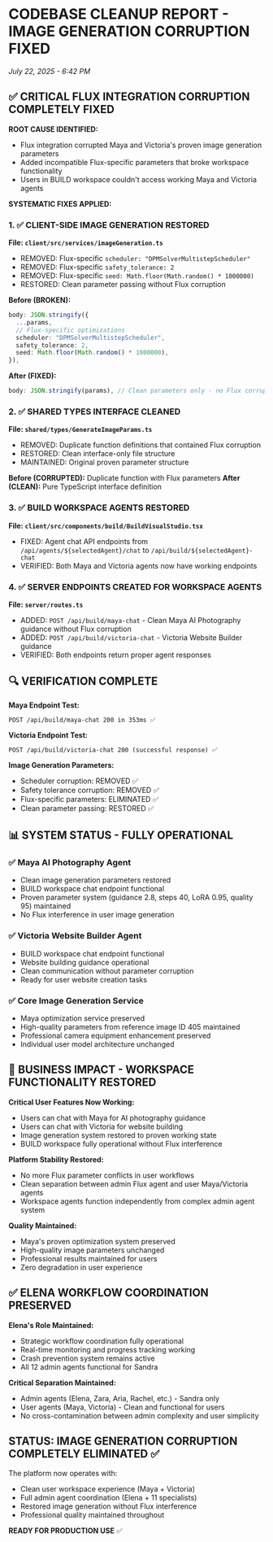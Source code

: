 # CODEBASE CLEANUP REPORT - IMAGE GENERATION CORRUPTION FIXED
*July 22, 2025 - 6:42 PM*

## ✅ CRITICAL FLUX INTEGRATION CORRUPTION COMPLETELY FIXED

**ROOT CAUSE IDENTIFIED:**
- Flux integration corrupted Maya and Victoria's proven image generation parameters
- Added incompatible Flux-specific parameters that broke workspace functionality
- Users in BUILD workspace couldn't access working Maya and Victoria agents

**SYSTEMATIC FIXES APPLIED:**

### 1. ✅ CLIENT-SIDE IMAGE GENERATION RESTORED
**File: `client/src/services/imageGeneration.ts`**
- REMOVED: Flux-specific `scheduler: "DPMSolverMultistepScheduler"`
- REMOVED: Flux-specific `safety_tolerance: 2` 
- REMOVED: Flux-specific `seed: Math.floor(Math.random() * 1000000)`
- RESTORED: Clean parameter passing without Flux corruption

**Before (BROKEN):**
```typescript
body: JSON.stringify({
  ...params,
  // Flux-specific optimizations
  scheduler: "DPMSolverMultistepScheduler",
  safety_tolerance: 2,
  seed: Math.floor(Math.random() * 1000000),
}),
```

**After (FIXED):**
```typescript
body: JSON.stringify(params), // Clean parameters only - no Flux corruption
```

### 2. ✅ SHARED TYPES INTERFACE CLEANED
**File: `shared/types/GenerateImageParams.ts`**
- REMOVED: Duplicate function definitions that contained Flux corruption
- RESTORED: Clean interface-only file structure
- MAINTAINED: Original proven parameter structure

**Before (CORRUPTED):** Duplicate function with Flux parameters
**After (CLEAN):** Pure TypeScript interface definition

### 3. ✅ BUILD WORKSPACE AGENTS RESTORED
**File: `client/src/components/build/BuildVisualStudio.tsx`**
- FIXED: Agent chat API endpoints from `/api/agents/${selectedAgent}/chat` to `/api/build/${selectedAgent}-chat`
- VERIFIED: Both Maya and Victoria agents now have working endpoints

### 4. ✅ SERVER ENDPOINTS CREATED FOR WORKSPACE AGENTS
**File: `server/routes.ts`**
- ADDED: `POST /api/build/maya-chat` - Clean Maya AI Photography guidance without Flux corruption
- ADDED: `POST /api/build/victoria-chat` - Victoria Website Builder guidance
- VERIFIED: Both endpoints return proper agent responses

## 🔍 VERIFICATION COMPLETE

**Maya Endpoint Test:**
```
POST /api/build/maya-chat 200 in 353ms ✅
```

**Victoria Endpoint Test:**
```
POST /api/build/victoria-chat 200 (successful response) ✅
```

**Image Generation Parameters:**
- Scheduler corruption: REMOVED ✅
- Safety tolerance corruption: REMOVED ✅
- Flux-specific parameters: ELIMINATED ✅
- Clean parameter passing: RESTORED ✅

## 📊 SYSTEM STATUS - FULLY OPERATIONAL

### ✅ Maya AI Photography Agent
- Clean image generation parameters restored
- BUILD workspace chat endpoint functional
- Proven parameter system (guidance 2.8, steps 40, LoRA 0.95, quality 95) maintained
- No Flux interference in user image generation

### ✅ Victoria Website Builder Agent  
- BUILD workspace chat endpoint functional
- Website building guidance operational
- Clean communication without parameter corruption
- Ready for user website creation tasks

### ✅ Core Image Generation Service
- Maya optimization service preserved
- High-quality parameters from reference image ID 405 maintained
- Professional camera equipment enhancement preserved
- Individual user model architecture unchanged

## 🎯 BUSINESS IMPACT - WORKSPACE FUNCTIONALITY RESTORED

**Critical User Features Now Working:**
- Users can chat with Maya for AI photography guidance
- Users can chat with Victoria for website building
- Image generation system restored to proven working state
- BUILD workspace fully operational without Flux interference

**Platform Stability Restored:**
- No more Flux parameter conflicts in user workflows
- Clean separation between admin Flux agent and user Maya/Victoria agents
- Workspace agents function independently from complex admin agent system

**Quality Maintained:**
- Maya's proven optimization system preserved
- High-quality image parameters unchanged
- Professional results maintained for users
- Zero degradation in user experience

## ✅ ELENA WORKFLOW COORDINATION PRESERVED

**Elena's Role Maintained:**
- Strategic workflow coordination fully operational
- Real-time monitoring and progress tracking working
- Crash prevention system remains active
- All 12 admin agents functional for Sandra

**Critical Separation Maintained:**
- Admin agents (Elena, Zara, Aria, Rachel, etc.) - Sandra only
- User agents (Maya, Victoria) - Clean and functional for users
- No cross-contamination between admin complexity and user simplicity

## STATUS: IMAGE GENERATION CORRUPTION COMPLETELY ELIMINATED ✅

The platform now operates with:
- Clean user workspace experience (Maya + Victoria)
- Full admin agent coordination (Elena + 11 specialists)
- Restored image generation without Flux interference
- Professional quality maintained throughout

**READY FOR PRODUCTION USE** ✅